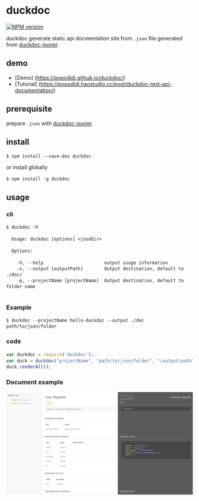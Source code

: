 # duckdoc
[![NPM version](https://img.shields.io/npm/v/duckdoc.svg?style=flat-square)](https://npmjs.org/package/duckdoc)

duckdoc generate static api docmentation site from `.json`  file generated from [duckdoc-jsoner](https://github.com/popodidi/duckdoc-jsoner).

## demo
- [Demo] (https://popodidi.github.io/duckdoc/)
- [Tutorial] (https://popodidi.haostudio.cc/post/duckdoc-rest-api-documentation/)

## prerequisite

prepare `.json` with [duckdoc-jsoner](https://github.com/popodidi/duckdoc-jsoner).

## install


```
$ npm install --save-dev duckdoc
```

or install globally

```
$ npm install -g duckdoc
```

## usage

### cli

```
$ duckdoc -h

  Usage: duckdoc [options] <jsonDir>

  Options:

    -h, --help                       output usage information
    -o, --output [outputPath]        Output destination, default to ./doc/
    -p, --projectName [projectName]  Output destination, default to folder name


```

### Example

```
$ duckdoc --projectName hello-duckdoc --output ./doc path/to/json/folder 
```

### code

```js
var duckdoc = require('duckdoc');
var duck = duckdoc("projectName", "path/to/json/folder", "/output/path");
duck.renderAll();

```

### Document example
![img](./img/api_doc.png)